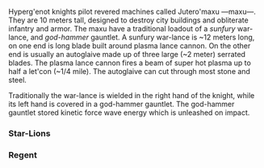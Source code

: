Hyperg'enot knights pilot revered machines called Jutero'maxu —maxu—. They are 10 meters tall, designed to destroy city buildings and obliterate infantry and armor. The maxu have a traditional loadout of a _sunfury_ war-lance, and _god-hammer_ gauntlet. A sunfury war-lance is ~12 meters long, on one end is long blade built around plasma lance cannon. On the other end is usually an autoglaive made up of three large (~2 meter) serrated blades. The plasma lance cannon fires a beam of super hot plasma up to half a let'con (~1/4 mile). The autoglaive can cut through most stone and steel.

Traditionally the war-lance is wielded in the right hand of the knight, while its left hand is covered in a god-hammer gauntlet.
The god-hammer gauntlet stored kinetic force wave energy which is unleashed on impact.



### Star-Lions


### Regent

